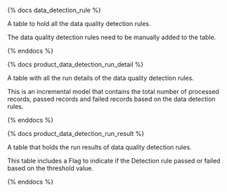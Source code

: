 {% docs data_detection_rule %}

A table to hold all the data quality detection rules. 

The data quality detection rules need to be manually added to the table.

{% enddocs %}

{% docs product_data_detection_run_detail %}

A table with all the run details of the data quality detection rules. 

This is an incremental model that contains the total number of processed records, passed records and failed records based on the data detection rules.

{% enddocs %}

{% docs product_data_detection_run_result %}

A table that holds the run results of data quality detection rules. 

This table includes a Flag to indicate if the Detection rule passed or failed based on the threshold value.

{% enddocs %}

